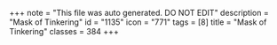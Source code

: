 +++
note = "This file was auto generated. DO NOT EDIT"
description = "Mask of Tinkering"
id = "1135"
icon = "771"
tags = [8]
title = "Mask of Tinkering"
classes = 384
+++
